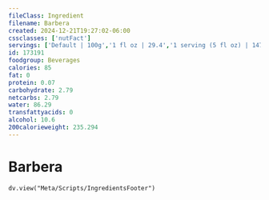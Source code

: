 ```yaml
---
fileClass: Ingredient
filename: Barbera
created: 2024-12-21T19:27:02-06:00
cssclasses: ['nutFact']
servings: ['Default | 100g','1 fl oz | 29.4','1 serving (5 fl oz) | 147']
id: 173191
foodgroup: Beverages
calories: 85
fat: 0
protein: 0.07
carbohydrate: 2.79
netcarbs: 2.79
water: 86.29
transfattyacids: 0
alcohol: 10.6
200calorieweight: 235.294
---
```


# Barbera

```dataviewjs
dv.view("Meta/Scripts/IngredientsFooter")
```
